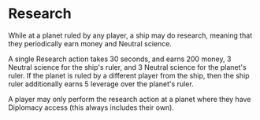# Research

While at a planet ruled by any player, a ship may do research, meaning that they periodically earn money and Neutral science.

A single Research action takes 30 seconds, and earns 200 money, 3 Neutral science for the ship's ruler, and 3 Neutral science for the planet's ruler. If the planet is ruled by a different player from the ship, then the ship ruler additionally earns 5 leverage over the planet's ruler.

A player may only perform the research action at a planet where they have Diplomacy access (this always includes their own). 
